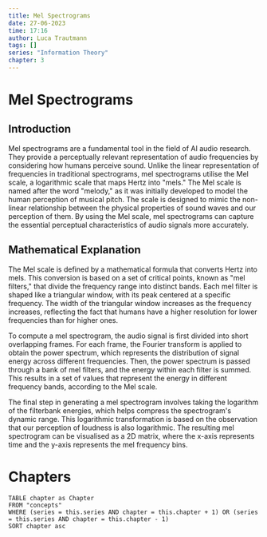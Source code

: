 ```yaml
---
title: Mel Spectrograms
date: 27-06-2023
time: 17:16
author: Luca Trautmann
tags: []
series: "Information Theory"
chapter: 3
---
```


# Mel Spectrograms
## Introduction
Mel spectrograms are a fundamental tool in the field of AI audio research. They provide a perceptually relevant representation of audio frequencies by considering how humans perceive sound. Unlike the linear representation of frequencies in traditional spectrograms, mel spectrograms utilise the Mel scale, a logarithmic scale that maps Hertz into "mels." The Mel scale is named after the word "melody," as it was initially developed to model the human perception of musical pitch. The scale is designed to mimic the non-linear relationship between the physical properties of sound waves and our perception of them. By using the Mel scale, mel spectrograms can capture the essential perceptual characteristics of audio signals more accurately.

## Mathematical Explanation
The Mel scale is defined by a mathematical formula that converts Hertz into mels. This conversion is based on a set of critical points, known as "mel filters," that divide the frequency range into distinct bands. Each mel filter is shaped like a triangular window, with its peak centered at a specific frequency. The width of the triangular window increases as the frequency increases, reflecting the fact that humans have a higher resolution for lower frequencies than for higher ones.

To compute a mel spectrogram, the audio signal is first divided into short overlapping frames. For each frame, the Fourier transform is applied to obtain the power spectrum, which represents the distribution of signal energy across different frequencies. Then, the power spectrum is passed through a bank of mel filters, and the energy within each filter is summed. This results in a set of values that represent the energy in different frequency bands, according to the Mel scale.

The final step in generating a mel spectrogram involves taking the logarithm of the filterbank energies, which helps compress the spectrogram's dynamic range. This logarithmic transformation is based on the observation that our perception of loudness is also logarithmic. The resulting mel spectrogram can be visualised as a 2D matrix, where the x-axis represents time and the y-axis represents the mel frequency bins.


 









# Chapters
```dataview
TABLE chapter as Chapter
FROM "concepts"
WHERE (series = this.series AND chapter = this.chapter + 1) OR (series = this.series AND chapter = this.chapter - 1)
SORT chapter asc
```
